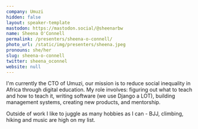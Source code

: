 ```yaml
---
company: Umuzi
hidden: false
layout: speaker-template
mastodon: https://mastodon.social/@sheenarbw
name: Sheena O'Connell
permalink: /presenters/sheena-o-connell/
photo_url: /static/img/presenters/sheena.jpeg
pronouns: she/her
slug: sheena-o-connell
twitter: sheena_oconnel
website: null
---
```


I'm currently the CTO of Umuzi, our mission is to reduce social inequality in Africa through digital education. My role involves: figuring out what to teach and how to teach it, writing software (we use Django a LOT), building management systems, creating new products, and mentorship.

Outside of work I like to juggle as many hobbies as I can - BJJ, climbing, hiking and music are high on my list.
